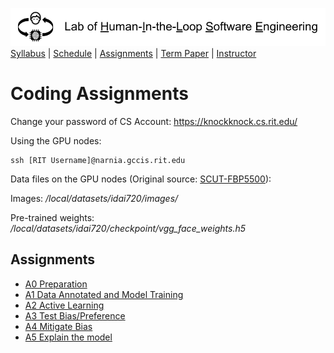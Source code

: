 [<img width=900 src="../img/title.png?raw=yes">](../README.md)   
[Syllabus](../README.md) |
[Schedule](../schedule.md) |
[Assignments](README.md) |
[Term Paper](../termpaper/README.md) |
[Instructor](http://zhe-yu.github.io) 

# Coding Assignments

Change your password of CS Account:
https://knockknock.cs.rit.edu/

Using the GPU nodes:
```
ssh [RIT Username]@narnia.gccis.rit.edu
```

Data files on the GPU nodes (Original source: [SCUT-FBP5500](https://github.com/HCIILAB/SCUT-FBP5500-Database-Release)):

Images: _/local/datasets/idai720/images/_

Pre-trained weights: _/local/datasets/idai720/checkpoint/vgg_face_weights.h5_

## Assignments
- [A0 Preparation](A0.md)
- [A1 Data Annotated and Model Training](A1.md)
- [A2 Active Learning](A2.md)
- [A3 Test Bias/Preference](A3.md)
- [A4 Mitigate Bias](A4.md)
- [A5 Explain the model](A5.md)
